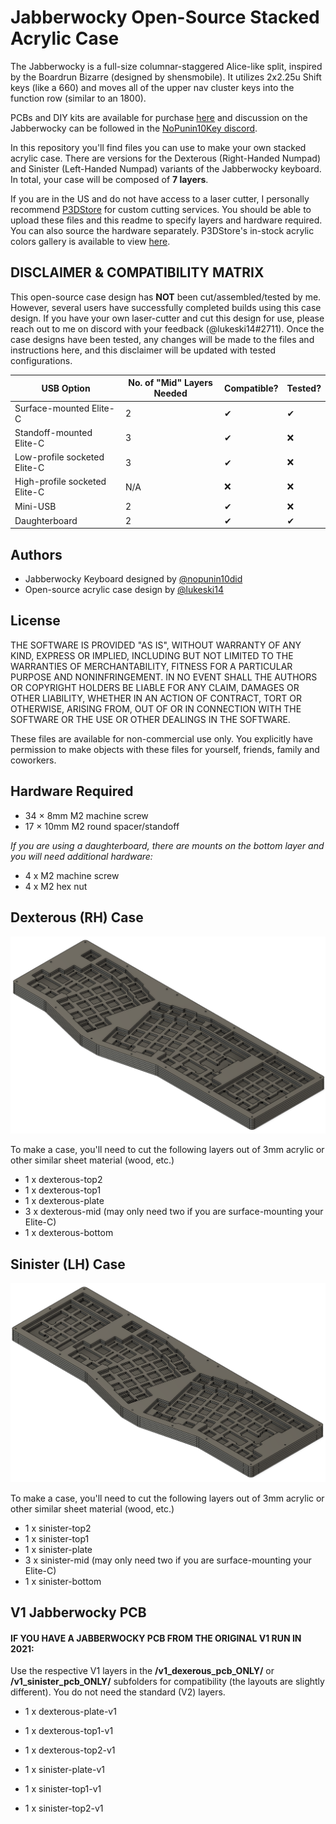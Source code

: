 
# Jabberwocky Open-Source Stacked Acrylic Case

The Jabberwocky is a full-size columnar-staggered Alice-like split, inspired by the Boardrun Bizarre (designed by shensmobile). It utilizes 2x2.25u Shift keys (like a 660) and moves all of the upper nav cluster keys into the function row (similar to an 1800).

PCBs and DIY kits are available for purchase [here](https://nopunin10did.com/jabberwocky/) and discussion on the Jabberwocky can be followed in the [NoPunin10Key discord](https://discord.gg/GVanAmPDCH).

In this repository you'll find files you can use to make your own stacked acrylic case. There are versions for the Dexterous (Right-Handed Numpad) and Sinister (Left-Handed Numpad) variants of the Jabberwocky keyboard.
In total, your case will be composed of **7 layers**.

If you are in the US and do not have access to a laser cutter, I personally recommend [P3DStore](https://p3dstore.com/products/custom-printing-laser-cutting-services) for custom cutting services. You should be able to upload these files and this readme to specify layers and hardware required. You can also source the hardware separately.
P3DStore's in-stock acrylic colors gallery is available to view [here](https://p3dstore.com/pages/in-stock-acrylic-color-options).

## DISCLAIMER & COMPATIBILITY MATRIX

This open-source case design has **NOT** been cut/assembled/tested by me. However, several users have successfully completed builds using this case design. If you have your own laser-cutter and cut this design for use, please reach out to me on discord with your feedback (@lukeski14#2711). Once the case designs have been tested, any changes will be made to the files and instructions here, and this disclaimer will be updated with tested configurations.

|USB Option | No. of "Mid" Layers Needed | Compatible?|Tested?
|-----------|----------------------------|------------|-------
|Surface-mounted Elite-C |2|✔|✔
|Standoff-mounted Elite-C |3|✔|❌
|Low-profile socketed Elite-C |3|✔|❌
|High-profile socketed Elite-C |N/A|❌|❌
|Mini-USB |2|✔|❌
|Daughterboard |2|✔|✔

## Authors

- Jabberwocky Keyboard designed by [@nopunin10did](https://github.com/nopunin10did)
- Open-source acrylic case design by [@lukeski14](https://github.com/lukeski14)



## License

THE SOFTWARE IS PROVIDED "AS IS", WITHOUT WARRANTY OF ANY KIND, EXPRESS OR IMPLIED, INCLUDING BUT NOT LIMITED TO THE WARRANTIES OF MERCHANTABILITY, FITNESS FOR A PARTICULAR PURPOSE AND NONINFRINGEMENT. IN NO EVENT SHALL THE AUTHORS OR COPYRIGHT HOLDERS BE LIABLE FOR ANY CLAIM, DAMAGES OR OTHER LIABILITY, WHETHER IN AN ACTION OF CONTRACT, TORT OR OTHERWISE, ARISING FROM, OUT OF OR IN CONNECTION WITH THE SOFTWARE OR THE USE OR OTHER DEALINGS IN THE SOFTWARE.

These files are available for non-commercial use only. You explicitly have permission to make objects with these files for yourself, friends, family and coworkers.
## Hardware Required

- 34 × 8mm M2 machine screw
- 17 × 10mm M2 round spacer/standoff

_If you are using a daughterboard, there are mounts on the bottom layer and you will need additional hardware:_

- 4 x M2 machine screw
- 4 x M2 hex nut
## Dexterous (RH) Case

![Dexterous Case](./dexterous/dexterous.png)

To make a case, you'll need to cut the following layers out of 3mm acrylic or other similar sheet material (wood, etc.)

- 1 x dexterous-top2
- 1 x dexterous-top1
- 1 x dexterous-plate
- 3 x dexterous-mid (may only need two if you are surface-mounting your Elite-C)
- 1 x dexterous-bottom
## Sinister (LH) Case

![Sinister Case](./sinister/sinister.png)

To make a case, you'll need to cut the following layers out of 3mm acrylic or other similar sheet material (wood, etc.)

- 1 x sinister-top2
- 1 x sinister-top1
- 1 x sinister-plate
- 3 x sinister-mid (may only need two if you are surface-mounting your Elite-C)
- 1 x sinister-bottom
## V1 Jabberwocky PCB

#### IF YOU HAVE A JABBERWOCKY PCB FROM THE ORIGINAL V1 RUN IN 2021:

Use the respective V1 layers in the **/v1_dexerous_pcb_ONLY/** or **/v1_sinister_pcb_ONLY/** subfolders for compatibility (the layouts are slightly different). You do not need the standard (V2) layers.
- 1 x dexterous-plate-v1
- 1 x dexterous-top1-v1
- 1 x dexterous-top2-v1

- 1 x sinister-plate-v1
- 1 x sinister-top1-v1
- 1 x sinister-top2-v1
